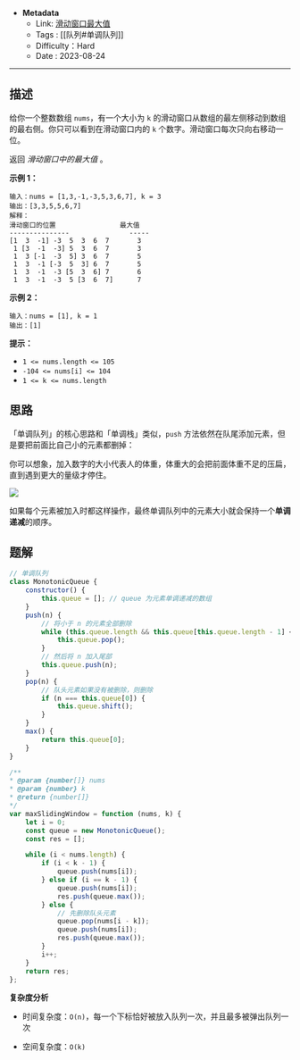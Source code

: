 - **Metadata**
	- Link:  [滑动窗口最大值](https://leetcode.cn/problems/sliding-window-maximum/description/ "https://leetcode.cn/problems/sliding-window-maximum/description/")
	- Tags : [[队列#单调队列]]
	- Difficulty：Hard
	- Date : 2023-08-24
---
## 描述

给你一个整数数组 `nums`，有一个大小为 `k` 的滑动窗口从数组的最左侧移动到数组的最右侧。你只可以看到在滑动窗口内的 `k` 个数字。滑动窗口每次只向右移动一位。

返回 _滑动窗口中的最大值_ 。

**示例 1：**

```
输入：nums = [1,3,-1,-3,5,3,6,7], k = 3
输出：[3,3,5,5,6,7]
解释：
滑动窗口的位置                最大值
---------------               -----
[1  3  -1] -3  5  3  6  7       3
 1 [3  -1  -3] 5  3  6  7       3
 1  3 [-1  -3  5] 3  6  7       5
 1  3  -1 [-3  5  3] 6  7       5
 1  3  -1  -3 [5  3  6] 7       6
 1  3  -1  -3  5 [3  6  7]      7
```

**示例 2：**

```
输入：nums = [1], k = 1
输出：[1]
```

**提示：**

- `1 <= nums.length <= 105`
- `-104 <= nums[i] <= 104`
- `1 <= k <= nums.length`

## 思路

「单调队列」的核心思路和「单调栈」类似，`push` 方法依然在队尾添加元素，但是要把前面比自己小的元素都删掉：

你可以想象，加入数字的大小代表人的体重，体重大的会把前面体重不足的压扁，直到遇到更大的量级才停住。

![](https://labuladong.github.io/algo/images/%E5%8D%95%E8%B0%83%E9%98%9F%E5%88%97/3.png)

如果每个元素被加入时都这样操作，最终单调队列中的元素大小就会保持一个**单调递减**的顺序。
## 题解

```js
// 单调队列
class MonotonicQueue {
    constructor() {
        this.queue = []; // queue 为元素单调递减的数组
    }
    push(n) {
        // 将小于 n 的元素全部删除
        while (this.queue.length && this.queue[this.queue.length - 1] < n) {
            this.queue.pop();
        }
        // 然后将 n 加入尾部
        this.queue.push(n);
    }
    pop(n) {
        // 队头元素如果没有被删除，则删除
        if (n === this.queue[0]) {
            this.queue.shift();
        }
    }
    max() {
        return this.queue[0];
    }
}

/**
* @param {number[]} nums
* @param {number} k
* @return {number[]}
*/
var maxSlidingWindow = function (nums, k) {
    let i = 0;
    const queue = new MonotonicQueue();
    const res = [];

    while (i < nums.length) {
        if (i < k - 1) {
            queue.push(nums[i]);
        } else if (i == k - 1) {
            queue.push(nums[i]);
            res.push(queue.max());
        } else {
            // 先删除队头元素
            queue.pop(nums[i - k]);
            queue.push(nums[i]);
            res.push(queue.max());
        }
        i++;
    }
    return res;
};
```

**复杂度分析**

- 时间复杂度：`O(n)`，每一个下标恰好被放入队列一次，并且最多被弹出队列一次

- 空间复杂度：`O(k)`